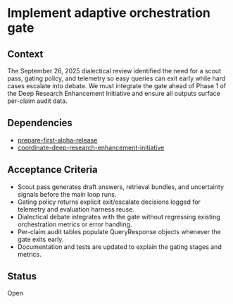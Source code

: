 # Implement adaptive orchestration gate

## Context
The September 26, 2025 dialectical review identified the need for a scout
pass, gating policy, and telemetry so easy queries can exit early while hard
cases escalate into debate. We must integrate the gate ahead of Phase 1 of the
Deep Research Enhancement Initiative and ensure all outputs surface per-claim
audit data.

## Dependencies
- [prepare-first-alpha-release](prepare-first-alpha-release.md)
- [coordinate-deep-research-enhancement-initiative](coordinate-deep-research-enhancement-initiative.md)

## Acceptance Criteria
- Scout pass generates draft answers, retrieval bundles, and uncertainty
  signals before the main loop runs.
- Gating policy returns explicit exit/escalate decisions logged for telemetry
  and evaluation harness reuse.
- Dialectical debate integrates with the gate without regressing existing
  orchestration metrics or error handling.
- Per-claim audit tables populate QueryResponse objects whenever the gate exits
  early.
- Documentation and tests are updated to explain the gating stages and metrics.

## Status
Open
